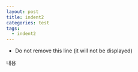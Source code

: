 ```yaml
---
layout: post
title: indent2
categories: test
tags:
  - indent2
---
```


* Do not remove this line (it will not be displayed) 

내용
